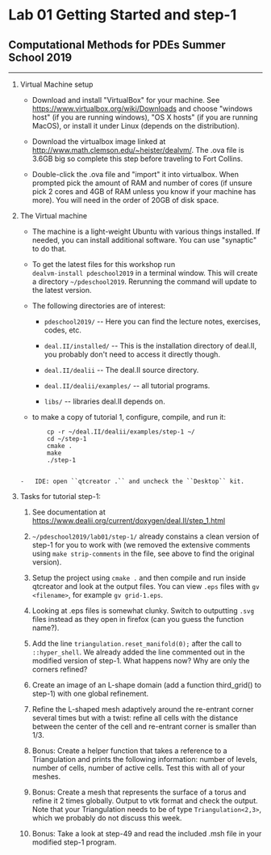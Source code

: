 #  Lab 01 Getting Started and step-1
## Computational Methods for PDEs Summer School 2019

* * * * *

1.  Virtual Machine setup

    - Download and install "VirtualBox" for your machine. See
      <https://www.virtualbox.org/wiki/Downloads> and choose "windows host" (if
      you are running windows), "OS X hosts" (if you are running MacOS), or
      install it under Linux (depends on the distribution).

    - Download the virtualbox image linked at\
      <http://www.math.clemson.edu/~heister/dealvm/>.
      The .ova file is 3.6GB big so complete this step before traveling to
      Fort Collins.

    - Double-click the .ova file and "import" it into virtualbox. When
      prompted pick the amount of RAM and number of cores (if unsure pick 2
      cores and 4GB of RAM unless you know if your machine has more). You will
      need in the order of 20GB of disk space.

2. The Virtual machine

    - The machine is a light-weight Ubuntu with various things installed. If
      needed, you can install additional software. You can use "synaptic" to
      do that.

    - To get the latest files for this workshop run \
      ``dealvm-install pdeschool2019``
      in a terminal window. This will create a directory
      ``~/pdeschool2019``. Rerunning the command will update to the latest
      version.

    - The following directories are of interest:
        - ``pdeschool2019/`` -- Here you can find the lecture notes, exercises, codes, etc.
	
        - ``deal.II/installed/`` -- This is the installation directory of deal.II, you probably don't need to access it directly though.
	
        - ``deal.II/dealii`` -- The deal.II source directory.
	
        - ``deal.II/dealii/examples/`` -- all tutorial programs.
	
        - ``libs/`` -- libraries deal.II depends on.

    -   to make a copy of tutorial 1, configure, compile, and run it:

    	```
            cp -r ~/deal.II/dealii/examples/step-1 ~/
            cd ~/step-1
            cmake .
            make
            ./step-1
	```

    -   IDE: open ``qtcreator .`` and uncheck the ``Desktop`` kit.

2.  Tasks for tutorial step-1:

    1.  See documentation at\
        <https://www.dealii.org/current/doxygen/deal.II/step_1.html>

    2.  ``~/pdeschool2019/lab01/step-1/`` already constains a clean version of
         step-1 for you to work with (we removed the extensive comments using
         ``make strip-comments`` in the file, see above to find the original
         version).

    3.  Setup the project using ``cmake .`` and then compile and run inside
        qtcreator and look at the output files. You can view ``.eps`` files
        with ``gv <filename>``, for example ``gv grid-1.eps``.

    4.  Looking at .eps files is somewhat clunky. Switch to outputting
        ``.svg`` files instead as they open in firefox (can you guess the
        function name?).

    5.  Add the line ``triangulation.reset_manifold(0);`` after the call to
        ``::hyper_shell``. We already added the line commented out in the
        modified version of step-1. What happens now? Why are only the
        corners refined?

    6.  Create an image of an L-shape domain (add a function third_grid() to
        step-1) with one global refinement.

    7.  Refine the L-shaped mesh adaptively around the re-entrant corner
        several times but with a twist: refine all cells with the distance
        between the center of the cell and re-entrant corner is smaller than
        1/3.

    8.  Bonus: Create a helper function that takes a reference to a
        Triangulation and prints the following information: number of
        levels, number of cells, number of active cells. Test this with
        all of your meshes.

    9.  Bonus: Create a mesh that represents the surface of a torus and refine
        it 2 times globally. Output to vtk format and check the output. Note
        that your Triangulation needs to be of type ``Triangulation<2,3>``,
        which we probably do not discuss this week.

    10. Bonus: Take a look at step-49 and read the included .msh file in your
   	modified step-1 program.



